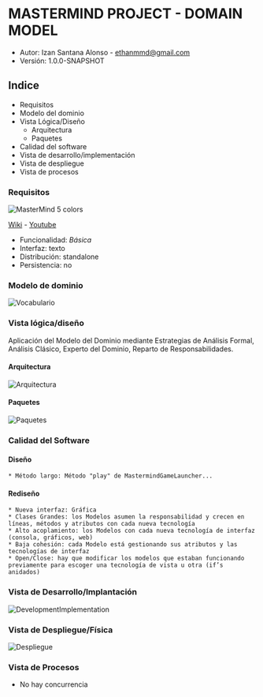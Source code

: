 # MASTERMIND PROJECT - DOMAIN MODEL

* Autor: Izan Santana Alonso - ethanmmd@gmail.com
* Versión: 1.0.0-SNAPSHOT

## Indice
   * Requisitos 
   * Modelo del dominio
   * Vista Lógica/Diseño
        * Arquitectura
        * Paquetes
   * Calidad del software
   * Vista de desarrollo/implementación
   * Vista de despliegue
   * Vista de procesos

### Requisitos
 
 ![MasterMind 5 colors](pics/Mastermind.jpg) 
 
 [Wiki](https://en.wikipedia.org/wiki/Mastermind_(board_game)) - [Youtube](https://www.youtube.com/watch?v=2-hTeg2M6GQ)
 
 * Funcionalidad: *Básica*
 * Interfaz: texto
 * Distribución: standalone
 * Persistencia: no

### Modelo de dominio
 
  ![Vocabulario](diagrams/Vocabulary.png)

### Vista lógica/diseño

Aplicación del Modelo del Dominio mediante Estrategias de Análisis Formal, Análisis Clásico, Experto del Dominio, Reparto de Responsabilidades.
 
#### Arquitectura

![Arquitectura](pics/Architecture.png)

#### Paquetes
![Paquetes](pics/Packages.png)


### Calidad del Software

#### Diseño
    * Método largo: Método "play" de MastermindGameLauncher...

#### Rediseño
    * Nueva interfaz: Gráfica    
    * Clases Grandes: los Modelos asumen la responsabilidad y crecen en líneas, métodos y atributos con cada nueva tecnología
    * Alto acoplamiento: los Modelos con cada nueva tecnología de interfaz (consola, gráficos, web)
    * Baja cohesión: cada Modelo está gestionando sus atributos y las tecnologías de interfaz
    * Open/Close: hay que modificar los modelos que estaban funcionando previamente para escoger una tecnología de vista u otra (if’s anidados)

### Vista de Desarrollo/Implantación
![DevelopmentImplementation](pics/DevelopmentImplementation.png)    

### Vista de Despliegue/Física
![Despliegue](pics/Despliegue.png)

### Vista de Procesos
* No hay concurrencia
